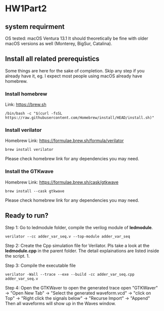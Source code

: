 # HW1Part2
## system requirment
OS tested: macOS Ventura 13.1
It should theoretically be fine with older macOS versions as well (Monterey, BigSur, Catalina).

## Install all related prerequistics
Some things are here for the sake of completion. Skip any step if you already have it, eg. I expect most people using macOS already have homebrew.

### Install homebrew
Link: https://brew.sh
```
/bin/bash -c "$(curl -fsSL https://raw.githubusercontent.com/Homebrew/install/HEAD/install.sh)"
```

### Install verilator
Homebrew Link: https://formulae.brew.sh/formula/verilator
```
brew install verilator
```
Please check homebrew link for any dependencies you may need. 


### Install the GTKwave
Homebrew Link: https://formulae.brew.sh/cask/gtkwave
```
brew install --cask gtkwave
```
Please check homebrew link for any dependencies you may need. 


## Ready to run?
Step 1: Go to ledmodule folder, compile the verilog module of **ledmodule**. 
```
verilator --cc adder_var_seq.v --top-module adder_var_seq
```

Step 2: Create the Cpp simulation file for Verilator. Pls take a look at the **ledmodule.cpp** in the parent folder. The detail explainations are listed inside the script.
1. 


Step 3: Compile the executable file
```
verilator -Wall --trace --exe --build -cc adder_var_seq.cpp adder_var_seq.v
```

Step 4: Open the GTKWaver to open the generated trace
open "GTKWaver" -> "Open New Tab" -> "Select the generated waveform.vcd" -> "click on Top" -> "Right click the signals below" -> "Recurse Import" -> "Append" 
Then all waveforms will show up in the Waves window.
